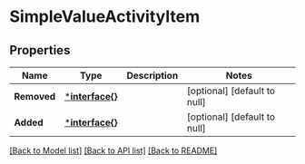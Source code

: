 # SimpleValueActivityItem

## Properties
Name | Type | Description | Notes
------------ | ------------- | ------------- | -------------
**Removed** | [***interface{}**](interface{}.md) |  | [optional] [default to null]
**Added** | [***interface{}**](interface{}.md) |  | [optional] [default to null]

[[Back to Model list]](../README.md#documentation-for-models) [[Back to API list]](../README.md#documentation-for-api-endpoints) [[Back to README]](../README.md)

